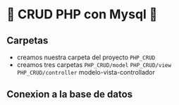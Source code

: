 # :elephant: CRUD PHP con Mysql :dolphin:

## Carpetas
- creamos nuestra carpeta del proyecto `PHP_CRUD`
- creamos tres carpetas `PHP_CRUD/model` `PHP_CRUD/view` `PHP_CRUD/controller` modelo-vista-controllador
## Conexion a la base de datos
